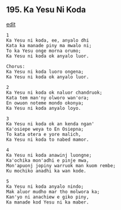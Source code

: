 
## 195.  Ka Yesu Ni Koda
[edit](https://docs.google.com/document/d/1_S2GcKU5g0DkVcIiUvphxhfayg3erhXY/edit?mode=html)



    1
    Ka Yesu ni koda, ee, anyalo dhi
    Kata ka manade piny ma mwalo ni;
    To ka Yesu onge morna orumo;
    Ka Yesu ni koda ok anyalo luor.

    Chorus:
    Ka Yesu ni koda luoro ongena;
    Ka Yesu ni koda ok anyalo luor.

    2
    Ka Yesu ni koda ok naluor chandruok; 
    Kata tem man'ny olworo wan'ora;
    En owuon noteme mondo okonya;
    Ka Yesu ni koda anyalo loyo.

    3
    Ka Yesu ni koda ok an kenda ngan'
    Ka'osiepe weya to En Osiepna;
    To kata otera e yore malich,
    Ka Yesu ni koda to nabed mamor.

    4
    Ka Yesu ni koda anawinj luongne;
    Ka'ochika mon'adhi e pinje mwa,
    Mon'apuonj jopiny warruok man kuom rembe;
    Ku mochiko anadhi ka wan kode.

    5
    Ka Yesu ni koda anyalo nindo;
    Mak aluor mudho mar tho molwora ka;
    Kan'yo ni anachiew e giko piny,
    Ka manade kod Yesu ni ka maber.


